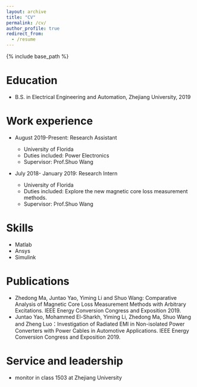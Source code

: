 ```yaml
---
layout: archive
title: "CV"
permalink: /cv/
author_profile: true
redirect_from:
  - /resume
---
```


{% include base_path %}


Education
======
* B.S. in Electrical Engineering and Automation, Zhejiang University, 2019


Work experience
======
* August 2019-Present: Research Assistant
  * University of Florida
  * Duties included: Power Electronics
  * Supervisor: Prof.Shuo Wang
  
* July 2018- January 2019: Research Intern
  * University of Florida
  * Duties included: Explore the new magnetic core loss measurement methods.
  * Supervisor: Prof.Shuo Wang


Skills
======
* Matlab
* Ansys
* Simulink

Publications
======
* Zhedong Ma, Juntao Yao, Yiming Li and Shuo Wang: Comparative Analysis of Magnetic Core Loss Measurement Methods with Arbitrary Excitations. IEEE Energy Conversion Congress and Exposition 2019.
* Juntao Yao, Mohammed El-Sharkh, Yiming Li, Zhedong Ma, Shuo Wang and Zheng Luo：Investigation of Radiated EMI in Non-isolated Power Converters with Power Cables in Automotive Applications. IEEE Energy Conversion Congress and Exposition 2019.

Service and leadership
======
* monitor in class 1503 at Zhejiang University
